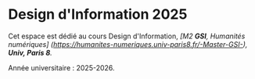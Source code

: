 # Design d'Information 2025 

Cet espace est dédié au cours Design d'Information, 
*[M2 **GSI**, Humanités numériques] (https://humanites-numeriques.univ-paris8.fr/-Master-GSI-), **Univ, Paris 8**.*

Année universitaire : 2025-2026.
